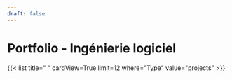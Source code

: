 ```yaml
---
draft: false
---
```


# Portfolio - Ingénierie logiciel


{{< list title=" " cardView=True limit=12 where="Type" value="projects" >}}